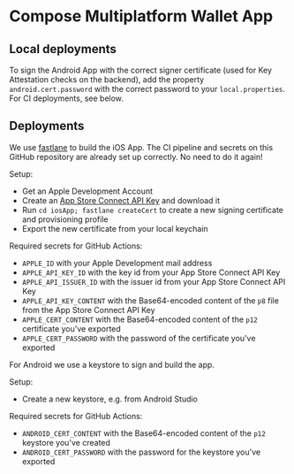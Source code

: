 # Compose Multiplatform Wallet App

## Local deployments

To sign the Android App with the correct signer certificate (used for Key Attestation checks on the backend), add the property `android.cert.password` with the correct password to your `local.properties`. For CI deployments, see below.

## Deployments

We use [fastlane](https://fastlane.tools/) to build the iOS App. The CI pipeline and secrets on this GitHub repository are already set up correctly. No need to do it again!

Setup:
 - Get an Apple Development Account
 - Create an [App Store Connect API Key](https://developer.apple.com/documentation/appstoreconnectapi/creating_api_keys_for_app_store_connect_api) and download it
 - Run `cd iosApp; fastlane createCert` to create a new signing certificate and provisioning profile
 - Export the new certificate from your local keychain

Required secrets for GitHub Actions:
- `APPLE_ID` with your Apple Development mail address
- `APPLE_API_KEY_ID` with the key id from your App Store Connect API Key
- `APPLE_API_ISSUER_ID` with the issuer id from your App Store Connect API Key
- `APPLE_API_KEY_CONTENT` with the Base64-encoded content of the `p8` file from the App Store Connect API Key
- `APPLE_CERT_CONTENT` with the Base64-encoded content of the `p12` certificate you've exported
- `APPLE_CERT_PASSWORD` with the password of the certificate you've exported

For Android we use a keystore to sign and build the app.

Setup:
 - Create a new keystore, e.g. from Android Studio

Required secrets for GitHub Actions:
 - `ANDROID_CERT_CONTENT` with the Base64-encoded content of the `p12` keystore you've created
 - `ANDROID_CERT_PASSWORD` with the password for the keystore you've exported

